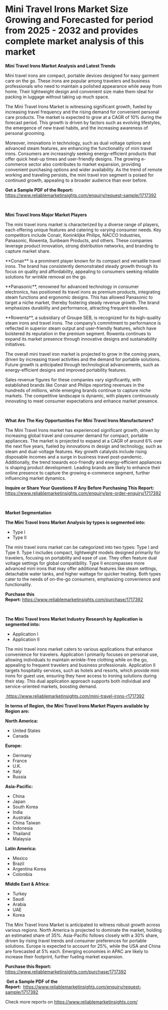 <p><h1>Mini Travel Irons Market Size Growing and Forecasted for period from 2025 - 2032 and provides complete market analysis of this market</h1></p><p><strong>Mini Travel Irons Market Analysis and Latest Trends</strong></p>
<p><p>Mini travel irons are compact, portable devices designed for easy garment care on the go. These irons are popular among travelers and business professionals who need to maintain a polished appearance while away from home. Their lightweight design and convenient size make them ideal for packing in luggage without taking up much space.</p><p>The Mini Travel Irons Market is witnessing significant growth, fueled by increasing travel frequency and the rising demand for convenient personal care products. The market is expected to grow at a CAGR of 10% during the forecast period. This growth is driven by factors such as evolving lifestyles, the emergence of new travel habits, and the increasing awareness of personal grooming.</p><p>Moreover, innovations in technology, such as dual voltage options and advanced steam features, are enhancing the functionality of mini travel irons. Consumers are increasingly seeking energy-efficient products that offer quick heat-up times and user-friendly designs. The growing e-commerce sector also contributes to market expansion, providing convenient purchasing options and wider availability. As the trend of remote working and traveling persists, the mini travel iron segment is poised for continued growth, appealing to a broader audience than ever before.</p></p>
<p><strong>Get a Sample PDF of the Report:&nbsp;</strong> <a href="https://www.reliablemarketinsights.com/enquiry/request-sample/1717392?utm_campaign=3552&utm_medium=2&utm_source=Github&utm_content=ia&utm_term=25032025&utm_id=mini-travel-irons">https://www.reliablemarketinsights.com/enquiry/request-sample/1717392</a></p>
<p>&nbsp;</p>
<p><strong>Mini Travel Irons Major Market Players</strong></p>
<p><p>The mini travel irons market is characterized by a diverse range of players, each offering unique features and catering to varying consumer needs. Key competitors include Conair, Koninklijke Philips, NACCO Industries, Panasonic, Rowenta, Sunbeam Products, and others. These companies leverage product innovation, strong distribution networks, and branding to capture market share.</p><p>**Conair** is a prominent player known for its compact and versatile travel irons. The brand has consistently demonstrated steady growth through its focus on quality and affordability, appealing to consumers seeking reliable solutions for wrinkle removal on the go. </p><p>**Panasonic**, renowned for advanced technology in consumer electronics, has positioned its travel irons as premium products, integrating steam functions and ergonomic designs. This has allowed Panasonic to target a niche market, thereby fostering steady revenue growth. The brand emphasizes durability and performance, attracting frequent travelers.</p><p>**Rowenta**, a subsidiary of Groupe SEB, is recognized for its high-quality steam irons and travel irons. The company’s commitment to performance is reflected in superior steam output and user-friendly features, which have bolstered its reputation in the premium segment. Rowenta continues to expand its market presence through innovative designs and sustainability initiatives.</p><p>The overall mini travel iron market is projected to grow in the coming years, driven by increasing travel activities and the demand for portable solutions. Future growth is anticipated through technological advancements, such as energy-efficient designs and improved portability features. </p><p>Sales revenue figures for these companies vary significantly, with established brands like Conair and Philips reporting revenues in the hundreds of millions, while emerging brands continue to capture niche markets. The competitive landscape is dynamic, with players continuously innovating to meet consumer expectations and enhance market presence.</p></p>
<p>&nbsp;</p>
<p><strong>What Are The Key Opportunities For Mini Travel Irons Manufacturers?</strong></p>
<p><p>The Mini Travel Irons market has experienced significant growth, driven by increasing global travel and consumer demand for compact, portable appliances. The market is projected to expand at a CAGR of around 6% over the next five years, fueled by innovations in design and technology, such as steam and dual-voltage features. Key growth catalysts include rising disposable incomes and a surge in business travel post-pandemic. Additionally, the trend towards eco-friendly and energy-efficient appliances is shaping product development. Leading brands are likely to enhance their online presence to capture the growing e-commerce segment, further influencing market dynamics.</p></p>
<p><strong>Inquire or Share Your Questions If Any Before Purchasing This Report:</strong> <a href="https://www.reliablemarketinsights.com/enquiry/pre-order-enquiry/1717392?utm_campaign=3552&utm_medium=2&utm_source=Github&utm_content=ia&utm_term=25032025&utm_id=mini-travel-irons">https://www.reliablemarketinsights.com/enquiry/pre-order-enquiry/1717392</a></p>
<p>&nbsp;</p>
<p><strong>Market Segmentation</strong></p>
<p><strong>The Mini Travel Irons Market Analysis by types is segmented into:</strong></p>
<p><ul><li>Type I</li><li>Type II</li></ul></p>
<p><p>The mini travel irons market can be categorized into two types: Type I and Type II. Type I includes compact, lightweight models designed primarily for travelers, focusing on portability and ease of use. They often feature dual voltage settings for global compatibility. Type II encompasses more advanced mini irons that may offer additional features like steam settings, detachable water tanks, and higher wattage for quicker heating. Both types cater to the needs of on-the-go consumers, emphasizing convenience and functionality.</p></p>
<p><strong>Purchase this Report:&nbsp;</strong><a href="https://www.reliablemarketinsights.com/purchase/1717392?utm_campaign=3552&utm_medium=2&utm_source=Github&utm_content=ia&utm_term=25032025&utm_id=mini-travel-irons">https://www.reliablemarketinsights.com/purchase/1717392</a></p>
<p>&nbsp;</p>
<p><strong>The Mini Travel Irons Market Industry Research by Application is segmented into:</strong></p>
<p><ul><li>Application I</li><li>Application II</li></ul></p>
<p><p>The mini travel irons market caters to various applications that enhance convenience for travelers. Application I primarily focuses on personal use, allowing individuals to maintain wrinkle-free clothing while on the go, appealing to frequent travelers and business professionals. Application II targets hospitality services, such as hotels and resorts, which provide mini irons for guest use, ensuring they have access to ironing solutions during their stay. This dual application approach supports both individual and service-oriented markets, boosting demand.</p></p>
<p><a href="https://www.reliablemarketinsights.com/mini-travel-irons-r1717392?utm_campaign=3552&utm_medium=2&utm_source=Github&utm_content=ia&utm_term=25032025&utm_id=mini-travel-irons">&nbsp;https://www.reliablemarketinsights.com/mini-travel-irons-r1717392</a></p>
<p><strong>In terms of Region, the Mini Travel Irons Market Players available by Region are:</strong></p>
<p>
    <p> <strong> North America: </strong>
        <ul>
            <li>United States</li>
            <li>Canada</li>
        </ul>
        </p> 
    <p> <strong> Europe: </strong>
        <ul>
            <li>Germany</li>
            <li>France</li>
            <li>U.K.</li>
            <li>Italy</li>
            <li>Russia</li>
        </ul>
        </p> 
    <p> <strong> Asia-Pacific: </strong>
        <ul>
            <li>China</li>
            <li>Japan</li>
            <li>South Korea</li>
            <li>India</li>
            <li>Australia</li>
            <li>China Taiwan</li>
            <li>Indonesia</li>
            <li>Thailand</li>
            <li>Malaysia</li>
        </ul>
        </p> 
    <p> <strong> Latin America: </strong>
        <ul>
            <li>Mexico</li>
            <li>Brazil</li>
            <li>Argentina Korea</li>
            <li>Colombia</li>
        </ul>
        </p> 
    <p> <strong> Middle East & Africa: </strong>
        <ul>
            <li>Turkey</li>
            <li>Saudi</li>
            <li>Arabia</li>
            <li>UAE</li>
            <li>Korea</li>
        </ul>
    </p>
    </p>
<p><p>The Mini Travel Irons Market is anticipated to witness robust growth across various regions. North America is projected to dominate the market, holding an estimated share of 35%. Asia-Pacific follows closely with a 30% share, driven by rising travel trends and consumer preferences for portable solutions. Europe is expected to account for 25%, while the USA and China are forecasted at 5% each. Emerging economies in APAC are likely to increase their footprint, further fueling market expansion.</p></p>
<p><strong>Purchase this Report: </strong><a href="https://www.reliablemarketinsights.com/purchase/1717392?utm_campaign=3552&utm_medium=2&utm_source=Github&utm_content=ia&utm_term=25032025&utm_id=mini-travel-irons">https://www.reliablemarketinsights.com/purchase/1717392</a></p>
<p>&nbsp;<strong>Get a Sample PDF of the Report:&nbsp;&nbsp;</strong><a href="https://www.reliablemarketinsights.com/enquiry/request-sample/1717392?utm_campaign=3552&utm_medium=2&utm_source=Github&utm_content=ia&utm_term=25032025&utm_id=mini-travel-irons">https://www.reliablemarketinsights.com/enquiry/request-sample/1717392</a></p>
<p><strong></strong></p>
<p>Check more reports on <a href="https://www.reliablemarketinsights.com/?utm_campaign=3552&utm_medium=2&utm_source=Github&utm_content=ia&utm_term=25032025&utm_id=mini-travel-irons">https://www.reliablemarketinsights.com/</a></p>